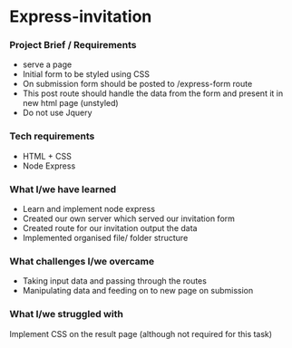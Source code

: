 # Express-invitation

### Project Brief / Requirements
* serve a page 
* Initial form to be styled using CSS
* On submission form should be posted to /express-form route
* This post route should handle the data from the form and present it in new html page (unstyled)
* Do not use Jquery 

### Tech requirements 
* HTML + CSS
* Node Express

### What I/we have learned
* Learn and implement node express
* Created our own server which served our invitation form
* Created route for our invitation output the data
* Implemented organised file/ folder structure


### What challenges I/we overcame
* Taking input data and passing through the routes
* Manipulating data and feeding on to new page on submission

### What I/we struggled with
Implement CSS on the result page (although not required for this task)

